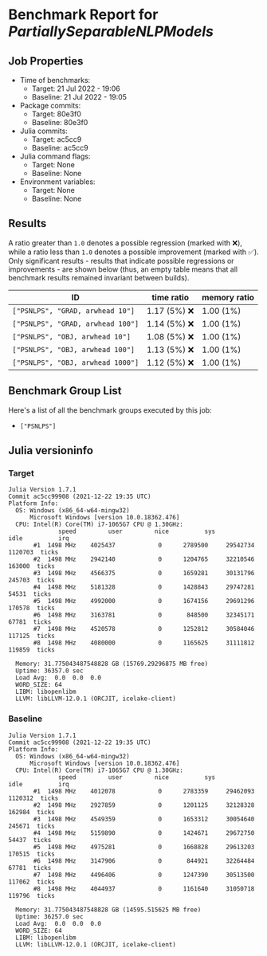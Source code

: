 # Benchmark Report for *PartiallySeparableNLPModels*

## Job Properties
* Time of benchmarks:
    - Target: 21 Jul 2022 - 19:06
    - Baseline: 21 Jul 2022 - 19:05
* Package commits:
    - Target: 80e3f0
    - Baseline: 80e3f0
* Julia commits:
    - Target: ac5cc9
    - Baseline: ac5cc9
* Julia command flags:
    - Target: None
    - Baseline: None
* Environment variables:
    - Target: None
    - Baseline: None

## Results
A ratio greater than `1.0` denotes a possible regression (marked with :x:), while a ratio less
than `1.0` denotes a possible improvement (marked with :white_check_mark:). Only significant results - results
that indicate possible regressions or improvements - are shown below (thus, an empty table means that all
benchmark results remained invariant between builds).

| ID                                 | time ratio    | memory ratio |
|------------------------------------|---------------|--------------|
| `["PSNLPS", "GRAD, arwhead 10"]`   | 1.17 (5%) :x: |   1.00 (1%)  |
| `["PSNLPS", "GRAD, arwhead 100"]`  | 1.14 (5%) :x: |   1.00 (1%)  |
| `["PSNLPS", "OBJ, arwhead 10"]`    | 1.08 (5%) :x: |   1.00 (1%)  |
| `["PSNLPS", "OBJ, arwhead 100"]`   | 1.13 (5%) :x: |   1.00 (1%)  |
| `["PSNLPS", "OBJ, arwhead 1000"]`  | 1.12 (5%) :x: |   1.00 (1%)  |

## Benchmark Group List
Here's a list of all the benchmark groups executed by this job:

- `["PSNLPS"]`

## Julia versioninfo

### Target
```
Julia Version 1.7.1
Commit ac5cc99908 (2021-12-22 19:35 UTC)
Platform Info:
  OS: Windows (x86_64-w64-mingw32)
      Microsoft Windows [version 10.0.18362.476]
  CPU: Intel(R) Core(TM) i7-1065G7 CPU @ 1.30GHz: 
              speed         user         nice          sys         idle          irq
       #1  1498 MHz    4025437            0      2789500     29542734      1120703  ticks
       #2  1498 MHz    2942140            0      1204765     32210546       163000  ticks
       #3  1498 MHz    4566375            0      1659281     30131796       245703  ticks
       #4  1498 MHz    5181328            0      1428843     29747281        54531  ticks
       #5  1498 MHz    4992000            0      1674156     29691296       170578  ticks
       #6  1498 MHz    3163781            0       848500     32345171        67781  ticks
       #7  1498 MHz    4520578            0      1252812     30584046       117125  ticks
       #8  1498 MHz    4080000            0      1165625     31111812       119859  ticks
       
  Memory: 31.775043487548828 GB (15769.29296875 MB free)
  Uptime: 36357.0 sec
  Load Avg:  0.0  0.0  0.0
  WORD_SIZE: 64
  LIBM: libopenlibm
  LLVM: libLLVM-12.0.1 (ORCJIT, icelake-client)
```

### Baseline
```
Julia Version 1.7.1
Commit ac5cc99908 (2021-12-22 19:35 UTC)
Platform Info:
  OS: Windows (x86_64-w64-mingw32)
      Microsoft Windows [version 10.0.18362.476]
  CPU: Intel(R) Core(TM) i7-1065G7 CPU @ 1.30GHz: 
              speed         user         nice          sys         idle          irq
       #1  1498 MHz    4012078            0      2783359     29462093      1120312  ticks
       #2  1498 MHz    2927859            0      1201125     32128328       162984  ticks
       #3  1498 MHz    4549359            0      1653312     30054640       245671  ticks
       #4  1498 MHz    5159890            0      1424671     29672750        54437  ticks
       #5  1498 MHz    4975281            0      1668828     29613203       170515  ticks
       #6  1498 MHz    3147906            0       844921     32264484        67781  ticks
       #7  1498 MHz    4496406            0      1247390     30513500       117062  ticks
       #8  1498 MHz    4044937            0      1161640     31050718       119796  ticks
       
  Memory: 31.775043487548828 GB (14595.515625 MB free)
  Uptime: 36257.0 sec
  Load Avg:  0.0  0.0  0.0
  WORD_SIZE: 64
  LIBM: libopenlibm
  LLVM: libLLVM-12.0.1 (ORCJIT, icelake-client)
```